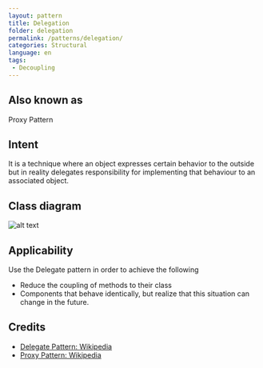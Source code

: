 ```yaml
---
layout: pattern
title: Delegation
folder: delegation
permalink: /patterns/delegation/
categories: Structural
language: en
tags:
 - Decoupling
---
```


## Also known as
Proxy Pattern

## Intent
It is a technique where an object expresses certain behavior to the outside but in 
reality delegates responsibility for implementing that behaviour to an associated object. 

## Class diagram
![alt text](/etc/delegation.png "Delegate")

## Applicability
Use the Delegate pattern in order to achieve the following

* Reduce the coupling of methods to their class
* Components that behave identically, but realize that this situation can change in the future.

## Credits

* [Delegate Pattern: Wikipedia ](https://en.wikipedia.org/wiki/Delegation_pattern)
* [Proxy Pattern: Wikipedia ](https://en.wikipedia.org/wiki/Proxy_pattern)
